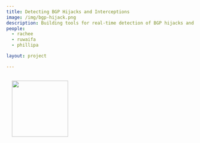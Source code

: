 ```yaml
---
title: Detecting BGP Hijacks and Interceptions
image: /img/bgp-hijack.png
description: Building tools for real-time detection of BGP hijacks and interceptions.
people:
  - rachee
  - ruwaifa
  - phillipa

layout: project

---
```


<img src="{{site.base}}/img/bgp-hijack.png" class="pull-right" style="width:150px;margin:15px"/>
